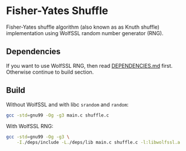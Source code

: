 # Fisher-Yates Shuffle
Fisher-Yates shuffle algorithm (also known as as Knuth shuffle) implementation
using WolfSSL random number generator (RNG).

## Dependencies
If you want to use WolfSSL RNG, then read [DEPENDENCIES.md](DEPENDENCIES.md) first.
Otherwise continue to build section.

## Build
Without WolfSSL and with libc `srandom` and `random`:
```bash
gcc -std=gnu99 -Og -g3 main.c shuffle.c
```
With WolfSSL RNG:
```bash
gcc -std=gnu99 -Og -g3 \
    -I./deps/include -L./deps/lib main.c shuffle.c -l:libwolfssl.a
```
